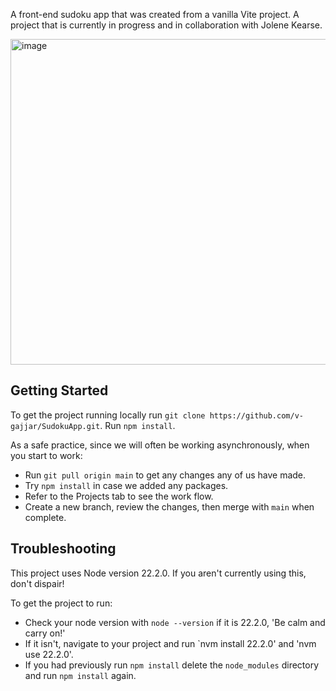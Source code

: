 A front-end sudoku app that was created from a vanilla Vite project. 
A project that is currently in progress and in collaboration with Jolene Kearse. 

<img width="521" alt="image" src="https://github.com/user-attachments/assets/7ab0b9eb-93f3-4633-9c34-7e7798e42ad5">

## Getting Started
To get the project running locally run `git clone https://github.com/v-gajjar/SudokuApp.git`.
Run `npm install`.

As a safe practice, since we will often be working asynchronously, when you start to work:
- Run `git pull origin main` to get any changes any of us have made.
- Try `npm install` in case we added any packages.
- Refer to the Projects tab to see the work flow.
- Create a new branch, review the changes, then merge with `main` when complete.

## Troubleshooting
This project uses Node version 22.2.0.
If you aren't currently using this, don't dispair!

To get the project to run:
- Check your node version with `node --version` if it is 22.2.0, 'Be calm and carry on!'
- If it isn't, navigate to your project and run `nvm install 22.2.0' and 'nvm use 22.2.0'.
- If you had previously run `npm install` delete the `node_modules` directory and run `npm install` again.  
